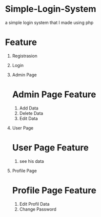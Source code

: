 # Simple-Login-System
a simple login system that I made using php

# Feature
1. Registrasion
2. Login

3. Admin Page 
   # Admin Page Feature
   1. Add Data
   2. Delete Data
   3. Edit Data
   
4. User Page 
   # User Page Feature
   1. see his data

5. Profile Page
   # Profile Page Feature
   1. Edit Profil Data
   2. Change Password
